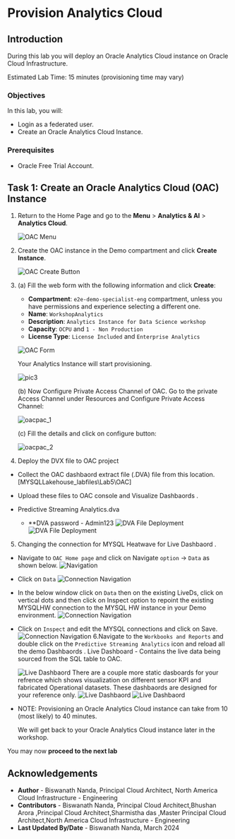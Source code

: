 # Provision Analytics Cloud

<!--![Banner](images/banner.png)-->

## Introduction

During this lab you will deploy an Oracle Analytics Cloud instance on Oracle Cloud Infrastructure.

Estimated Lab Time: 15 minutes (provisioning time may vary)

### Objectives
In this lab, you will:
- Login as a federated user.
- Create an Oracle Analytics Cloud Instance.

### Prerequisites
- Oracle Free Trial Account.


## **Task 1:** Create an Oracle Analytics Cloud (OAC) Instance

1. Return to the Home Page and go to the **Menu** > **Analytics & AI** > **Analytics Cloud**.

   ![OAC Menu](images/analytics-oac.png)

2. Create the OAC instance in the Demo compartment and click **Create Instance**.

   ![OAC Create Button](images/oac_create_button.png)

3. (a) Fill the web form with the following information and click **Create**:

      - **Compartment**: `e2e-demo-specialist-eng` compartment, unless you have permissions and experience selecting a different one.
      - **Name**: `WorkshopAnalytics`
      - **Description**: `Analytics Instance for Data Science workshop`
      - **Capacity**: `OCPU` and `1 - Non Production`
      - **License Type**: `License Included` and `Enterprise Analytics`

   ![OAC Form](images/oac_form.png)

   Your Analytics Instance will start provisioning.

   ![pic3](images/oac_creating.png)

   (b) Now Configure Private Access Channel of OAC.
   Go to the private Access Channel under Resources and Configure Private Access Channel:

      ![oacpac_1](images/oacpac1.png)

   (c) Fill the details and click on configure button:

      ![oacpac_2](images/oacpac2.png)
   

4.  Deploy the DVX file to OAC project

- Collect the OAC dashbaord extract file (.DVA) file from this location.[MYSQLLakehouse_labfiles\Lab5\OAC]
- Upload these files to OAC console and Visualize Dashbaords .
- Predictive Streaming Analytics.dva
  
   - **DVA password - Admin123
   ![DVA File Deployment](images/oac_dashbaord.png)
   ![DVA File Deployment](images/oac_import.png)

5. Changing the connection for MYSQL Heatwave for Live Dashbaord .
- Navigate to `OAC Home page` and click on Navigate `option` -> `Data` as shown below.
   ![Navigation](images/analytics-navigate.png)
- Click on `Data`
   ![Connection Navigation](images/analytics-navigate-data.png)
- In the below window click on `Data` then on the existing LiveDs, click on vertical dots and then click on Inspect option to repoint the existing MYSQLHW connection to the MYSQL HW instance in your Demo environment.
   ![Connection Navigation](images/analytics-navigate-connection.png)
- Click on `Inspect` and edit the MYSQL connections and click on Save.
   ![Connection Navigation](images/analytics_mysqlconnection.png)
6.Navigate to the `Workbooks and Reports` and double click on the `Predictive Streaming Analytics` icon and reload all the demo Dashbaords .
   Live Dashboard - Contains the live data being sourced from the SQL table to OAC.
   
   ![Live Dashbaord](images/analytics_realtime.png)
   There are a couple more static dasboards for your refrence which shows visualization on different sensor KPI and fabricated Operational datasets.
   These dashbaords are designed for your reference only.
   ![Live Dashbaord](images/analytics_dashbaord1.png)
   ![Live Dashbaord](images/analytics_dashbaord2.png)

- NOTE: Provisioning an Oracle Analytics Cloud instance can take from 10 (most likely) to 40 minutes.

   We will get back to your Oracle Analytics Cloud instance later in the workshop.

You may now **proceed to the next lab**

## Acknowledgements
* **Author** - Biswanath Nanda, Principal Cloud Architect, North America Cloud Infrastructure - Engineering
* **Contributors** -  Biswanath Nanda, Principal Cloud Architect,Bhushan Arora ,Principal Cloud Architect,Sharmistha das ,Master Principal Cloud Architect,North America Cloud Infrastructure - Engineering
* **Last Updated By/Date** - Biswanath Nanda, March 2024